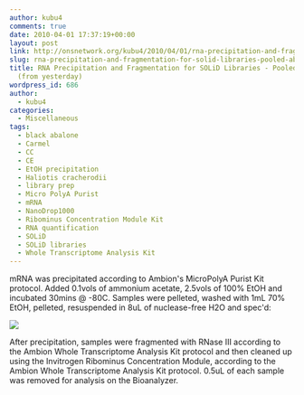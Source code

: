 ```yaml
---
author: kubu4
comments: true
date: 2010-04-01 17:37:19+00:00
layout: post
link: http://onsnetwork.org/kubu4/2010/04/01/rna-precipitation-and-fragmentation-for-solid-libraries-pooled-abalone-mrna-from-yesterday/
slug: rna-precipitation-and-fragmentation-for-solid-libraries-pooled-abalone-mrna-from-yesterday
title: RNA Precipitation and Fragmentation for SOLiD Libraries - Pooled abalone mRNA
  (from yesterday)
wordpress_id: 686
author:
  - kubu4
categories:
  - Miscellaneous
tags:
  - black abalone
  - Carmel
  - CC
  - CE
  - EtOH precipitation
  - Haliotis cracherodii
  - library prep
  - Micro PolyA Purist
  - mRNA
  - NanoDrop1000
  - Ribominus Concentration Module Kit
  - RNA quantification
  - SOLiD
  - SOLiD libraries
  - Whole Transcriptome Analysis Kit
---
```


mRNA was precipitated according to Ambion's MicroPolyA Purist Kit protocol. Added 0.1vols of ammonium acetate, 2.5vols of 100% EtOH and incubated 30mins @ -80C. Samples were pelleted, washed with 1mL 70% EtOH, pelleted, resuspended in 8uL of nuclease-free H2O and spec'd:

![](http://eagle.fish.washington.edu/Arabidopsis/RNA%20Spec%20Readings/20100401%20mRNA%20SJW.JPG)

After precipitation, samples were fragmented with RNase III according to the Ambion Whole Transcriptome Analysis Kit protocol and then cleaned up using the Invitrogen Ribominus Concentration Module, according to the Ambion Whole Transcriptome Analysis Kit protocol. 0.5uL of each sample was removed for analysis on the Bioanalyzer.
